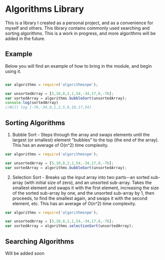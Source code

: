 # Algorithms Library

This is a library I created as a personal project, and as a convenience for myself and others. This library contains commonly used searching and sorting algorithms. This is a work in progress, and more algorithms will be added in the future.

## Example

Below you will find an example of how to bring in the module, and begin using it.

```javascript

var algorithms = require('algorithmsnpm');

var unsortedArray = [5,10,8,2,1,54,-34,17,0,-76];
var sortedArray = algorithms.bubbleSort(unsortedArray);
console.log(sortedArray)
//Will log [-76,-34,0,1,2,5,8,10,17,54]

```
## Sorting Algorithms

1. Bubble Sort - Steps through the array and swaps elements until the largest (or smallest) element "bubbles" to the top (the end of the array). This has an average of O(n^2) time complexity.

```javascript
var algorithms = require('algorithmsnpm');

var unsortedArray = [5,10,8,2,1,54,-34,17,0,-76];
var sortedArray = algorithms.bubbleSort(unsortedArray);
```

2. Selection Sort - Breaks up the input array into two parts--an sorted sub-array (with initial size of zero), and an unsorted sub-array. Takes the smallest element and swaps it with the first element, increasing the size of the sorted sub-array by one, and the unsorted sub-array by 1, then proceeds, to find the smallest again, and swaps it with the second element, etc. This has an average of O(n^2) time complexity.

```javascript
var algorithms = require('algorithmsnpm');

var unsortedArray = [5,10,8,2,1,54,-34,17,0,-76];
var sortedArray = algorithms.selectionSort(unsortedArray);
```

## Searching Algorithms

Will be added soon

